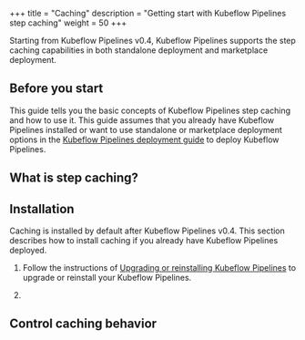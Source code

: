 +++
title = "Caching"
description = "Getting start with Kubeflow Pipelines step caching"
weight = 50
+++

Starting from Kubeflow Pipelines v0.4, Kubeflow Pipelines supports the step caching capabilities in both standalone deployment and marketplace deployment.

## Before you start

This guide tells you the basic concepts of Kubeflow Pipelines step caching and how to use it. This guide assumes that you already have Kubeflow Pipelines installed or want to use standalone or marketplace deployment options in the [Kubeflow Pipelines deployment 
guide](/docs/pipelines/installation/) to deploy Kubeflow Pipelines.

## What is step caching?

## Installation

Caching is installed by default after Kubeflow Pipelines v0.4. This section describes how to install caching if you already have Kubeflow Pipelines deployed.

1. Follow the instructions of [Upgrading or reinstalling Kubeflow Pipelines](/docs/pipelines/upgrade) to upgrade or reinstall your Kubeflow Pipelines.

2. 


## Control caching behavior
